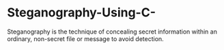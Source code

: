 # Steganography-Using-C-
Steganography is the technique of concealing secret information within an ordinary, non-secret file or message to avoid detection.
